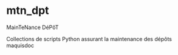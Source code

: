 mtn_dpt
==========

MainTeNance DéPôT

Collections de scripts Python assurant la maintenance des dépôts maquisdoc
